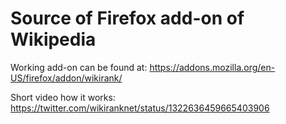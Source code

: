 # Source of Firefox add-on of Wikipedia
Working add-on can be found at: https://addons.mozilla.org/en-US/firefox/addon/wikirank/

Short video how it works: https://twitter.com/wikiranknet/status/1322636459665403906
